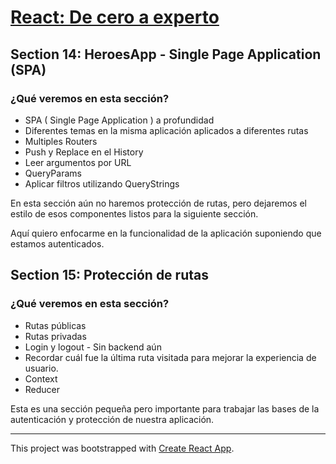 # [React: De cero a experto](https://www.udemy.com/course/react-cero-experto/)

## Section 14: HeroesApp - Single Page Application (SPA)
### ¿Qué veremos en esta sección?
- SPA ( Single Page Application ) a profundidad
- Diferentes temas en la misma aplicación aplicados a diferentes rutas
- Multiples Routers
- Push y Replace en el History
- Leer argumentos por URL
- QueryParams
- Aplicar filtros utilizando QueryStrings

En esta sección aún no haremos protección de rutas, pero dejaremos el estilo de esos componentes listos para la siguiente sección.

Aquí quiero enfocarme en la funcionalidad de la aplicación suponiendo que estamos autenticados.

## Section 15: Protección de rutas
### ¿Qué veremos en esta sección?
- Rutas públicas
- Rutas privadas
- Login y logout - Sin backend aún
- Recordar cuál fue la última ruta visitada para mejorar la experiencia de usuario.
- Context
- Reducer

Esta es una sección pequeña pero importante para trabajar las bases de la autenticación y protección de nuestra aplicación.

---
This project was bootstrapped with [Create React App](https://github.com/facebook/create-react-app).